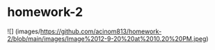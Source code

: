 # homework-2
![] (images/https://github.com/acinom813/homework-2/blob/main/images/Image%2012-9-20%20at%2010.20%20PM.jpeg)
